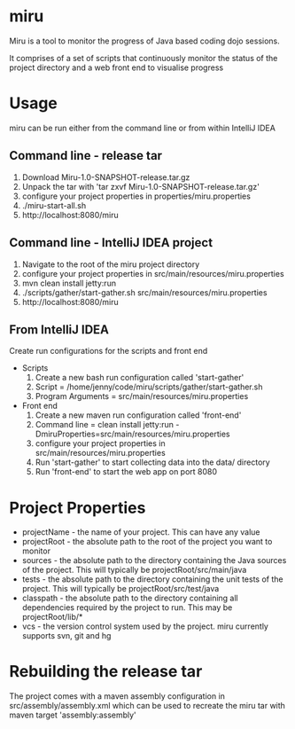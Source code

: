 # miru


Miru is a tool to monitor the progress of Java based coding dojo sessions.

It comprises of a set of scripts that continuously monitor the status of the project directory and a web front end to visualise progress


# Usage

miru can be run either from the command line or from within IntelliJ IDEA

## Command line - release tar

1. Download Miru-1.0-SNAPSHOT-release.tar.gz
1. Unpack the tar with 'tar zxvf Miru-1.0-SNAPSHOT-release.tar.gz'
1. configure your project properties in properties/miru.properties
1. ./miru-start-all.sh
1. http://localhost:8080/miru

## Command line - IntelliJ IDEA project

1. Navigate to the root of the miru project directory
1. configure your project properties in src/main/resources/miru.properties
1. mvn clean install jetty:run
1. ./scripts/gather/start-gather.sh src/main/resources/miru.properties
1. http://localhost:8080/miru


## From IntelliJ IDEA

Create run configurations for the scripts and front end

* Scripts
  1. Create a new bash run configuration called 'start-gather'
  1. Script = /home/jenny/code/miru/scripts/gather/start-gather.sh
  1. Program Arguments = src/main/resources/miru.properties
* Front end
  1. Create a new maven run configuration called 'front-end'
  1. Command line = clean install jetty:run -DmiruProperties=src/main/resources/miru.properties
  1. configure your project properties in src/main/resources/miru.properties
  1. Run 'start-gather' to start collecting data into the data/ directory
  1. Run 'front-end' to start the web app on port 8080



# Project Properties

* projectName   - the name of your project. This can have any value
* projectRoot   - the absolute path to the root of the project you want to monitor
* sources       - the absolute path to the directory containing the Java sources of the project. This will typically be projectRoot/src/main/java
* tests         - the absolute path to the directory containing the unit tests of the project. This will typically be projectRoot/src/test/java
* classpath     - the absolute path to the directory containing all dependencies required by the project to run. This may be projectRoot/lib/*
* vcs           - the version control system used by the project. miru currently supports svn, git and hg



# Rebuilding the release tar

The project comes with a maven assembly configuration in src/assembly/assembly.xml which can be used to recreate the miru
tar with maven target 'assembly:assembly'